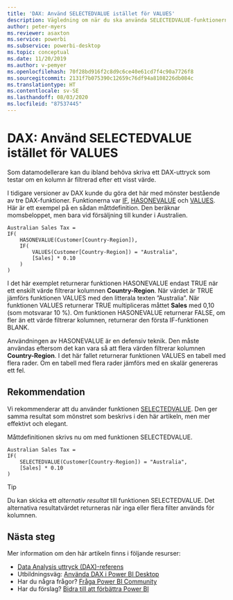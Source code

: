 ```yaml
---
title: 'DAX: Använd SELECTEDVALUE istället för VALUES'
description: Vägledning om när du ska använda SELECTEDVALUE-funktionerna.
author: peter-myers
ms.reviewer: asaxton
ms.service: powerbi
ms.subservice: powerbi-desktop
ms.topic: conceptual
ms.date: 11/20/2019
ms.author: v-pemyer
ms.openlocfilehash: 70f28bd916f2c8d9c6ce40e61cd7f4c90a7726f8
ms.sourcegitcommit: 2131f7b075390c12659c76df94a8108226db084c
ms.translationtype: HT
ms.contentlocale: sv-SE
ms.lasthandoff: 08/03/2020
ms.locfileid: "87537445"
---
```

# <a name="dax-use-selectedvalue-instead-of-values"></a>DAX: Använd SELECTEDVALUE istället för VALUES

Som datamodellerare kan du ibland behöva skriva ett DAX-uttryck som testar om en kolumn är filtrerad efter ett visst värde.

I tidigare versioner av DAX kunde du göra det här med mönster bestående av tre DAX-funktioner. Funktionerna var [IF](/dax/if-function-dax), [HASONEVALUE](/dax/hasonevalue-function-dax) och [VALUES](/dax/values-function-dax). Här är ett exempel på en sådan måttdefinition. Den beräknar momsbeloppet, men bara vid försäljning till kunder i Australien.

```dax
Australian Sales Tax =
IF(
    HASONEVALUE(Customer[Country-Region]),
    IF(
        VALUES(Customer[Country-Region]) = "Australia",
        [Sales] * 0.10
    )
)
```

I det här exemplet returnerar funktionen HASONEVALUE endast TRUE när ett enskilt värde filtrerar kolumnen **Country-Region**. När värdet är TRUE jämförs funktionen VALUES med den litterala texten ”Australia”. När funktionen VALUES returnerar TRUE multipliceras måttet **Sales** med 0,10 (som motsvarar 10 %). Om funktionen HASONEVALUE returnerar FALSE, om fler än ett värde filtrerar kolumnen, returnerar den första IF-funktionen BLANK.

Användningen av HASONEVALUE är en defensiv teknik. Den måste användas eftersom det kan vara så att flera värden filtrerar kolumnen **Country-Region**. I det här fallet returnerar funktionen VALUES en tabell med flera rader. Om en tabell med flera rader jämförs med en skalär genereras ett fel.

## <a name="recommendation"></a>Rekommendation

Vi rekommenderar att du använder funktionen [SELECTEDVALUE](/dax/selectedvalue-function). Den ger samma resultat som mönstret som beskrivs i den här artikeln, men mer effektivt och elegant.

Måttdefinitionen skrivs nu om med funktionen SELECTEDVALUE.

```dax
Australian Sales Tax =
IF(
    SELECTEDVALUE(Customer[Country-Region]) = "Australia",
    [Sales] * 0.10
)
```

> [!TIP]
> Du kan skicka ett _alternativ resultat_ till funktionen SELECTEDVALUE. Det alternativa resultatvärdet returneras när inga eller flera filter används för kolumnen.

## <a name="next-steps"></a>Nästa steg

Mer information om den här artikeln finns i följande resurser:

- [Data Analysis uttryck (DAX)-referens](/dax/)
- Utbildningsväg: [Använda DAX i Power BI Desktop](https://docs.microsoft.com/learn/paths/dax-power-bi/)
- Har du några frågor? [Fråga Power BI Community](https://community.powerbi.com/)
- Har du förslag? [Bidra till att förbättra Power BI](https://ideas.powerbi.com)
